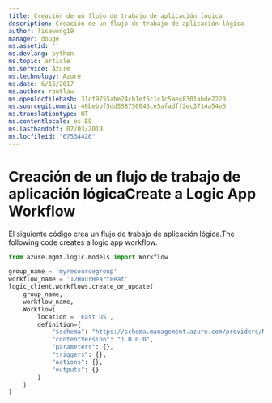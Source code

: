 ```yaml
---
title: Creación de un flujo de trabajo de aplicación lógica
description: Creación de un flujo de trabajo de aplicación lógica
author: lisawong19
manager: douge
ms.assetid: ''
ms.devlang: python
ms.topic: article
ms.service: Azure
ms.technology: Azure
ms.date: 6/15/2017
ms.author: routlaw
ms.openlocfilehash: 31cf9755abe24cb1ef5c1c1c5aec8301abde2220
ms.sourcegitcommit: 46bebbf5dd558750043ce5afadff2ec3714a54e6
ms.translationtype: HT
ms.contentlocale: es-ES
ms.lasthandoff: 07/03/2019
ms.locfileid: "67534426"
---
```

# <a name="create-a-logic-app-workflow"></a><span data-ttu-id="3b7d6-103">Creación de un flujo de trabajo de aplicación lógica</span><span class="sxs-lookup"><span data-stu-id="3b7d6-103">Create a Logic App Workflow</span></span>

<span data-ttu-id="3b7d6-104">El siguiente código crea un flujo de trabajo de aplicación lógica.</span><span class="sxs-lookup"><span data-stu-id="3b7d6-104">The following code creates a logic app workflow.</span></span>

```python
from azure.mgmt.logic.models import Workflow

group_name = 'myresourcegroup'
workflow_name = '12HourHeartBeat'
logic_client.workflows.create_or_update(
    group_name,
    workflow_name,
    Workflow(
        location = 'East US',
        definition={
            "$schema": "https://schema.management.azure.com/providers/Microsoft.Logic/schemas/2016-06-01/workflowdefinition.json#",
            "contentVersion": "1.0.0.0",
            "parameters": {},
            "triggers": {},
            "actions": {},
            "outputs": {}
        }
    )
)
```

